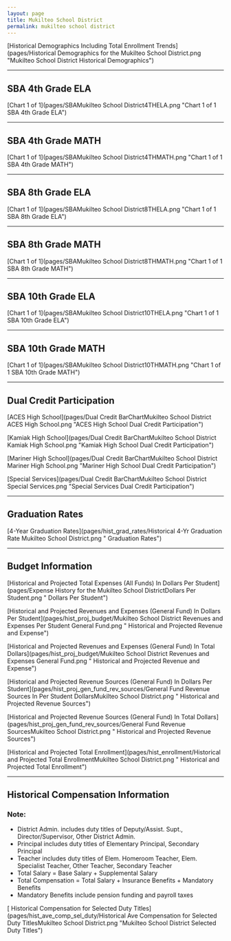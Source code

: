 ```yaml
---
layout: page
title: Mukilteo School District
permalink: mukilteo school district
---
```



[Historical Demographics Including Total Enrollment Trends](pages/Historical Demographics for the Mukilteo School District.png "Mukilteo School District Historical Demographics")

___

## SBA 4th Grade ELA

[Chart 1 of 1](pages/SBAMukilteo School District4THELA.png "Chart 1 of 1 SBA 4th Grade ELA")


___

## SBA 4th Grade MATH

[Chart 1 of 1](pages/SBAMukilteo School District4THMATH.png "Chart 1 of 1 SBA 4th Grade MATH")


___

## SBA 8th Grade ELA

[Chart 1 of 1](pages/SBAMukilteo School District8THELA.png "Chart 1 of 1 SBA 8th Grade ELA")


___

## SBA 8th Grade MATH

[Chart 1 of 1](pages/SBAMukilteo School District8THMATH.png "Chart 1 of 1 SBA 8th Grade MATH")


___

## SBA 10th Grade ELA

[Chart 1 of 1](pages/SBAMukilteo School District10THELA.png "Chart 1 of 1 SBA 10th Grade ELA")


___

## SBA 10th Grade MATH

[Chart 1 of 1](pages/SBAMukilteo School District10THMATH.png "Chart 1 of 1 SBA 10th Grade MATH")


___

## Dual Credit Participation

[ACES High School](pages/Dual Credit BarChartMukilteo School District ACES High School.png "ACES High School Dual Credit Participation")

[Kamiak High School](pages/Dual Credit BarChartMukilteo School District Kamiak High School.png "Kamiak High School Dual Credit Participation")

[Mariner High School](pages/Dual Credit BarChartMukilteo School District Mariner High School.png "Mariner High School Dual Credit Participation")

[Special Services](pages/Dual Credit BarChartMukilteo School District Special Services.png "Special Services Dual Credit Participation")


___

## Graduation Rates

[4-Year Graduation Rates](pages/hist_grad_rates/Historical 4-Yr Graduation Rate Mukilteo School District.png " Graduation Rates")


___

## Budget Information

[Historical and Projected Total Expenses (All Funds) In Dollars Per Student](pages/Expense History for the Mukilteo School DistrictDollars Per Student.png " Dollars Per Student")

[Historical and Projected Revenues and Expenses (General Fund) In Dollars Per Student](pages/hist_proj_budget/Mukilteo School District Revenues and Expenses Per Student General Fund.png " Historical and Projected Revenue and Expense")

[Historical and Projected Revenues and Expenses (General Fund) In Total Dollars](pages/hist_proj_budget/Mukilteo School District Revenues and Expenses General Fund.png " Historical and Projected Revenue and Expense")

[Historical and Projected Revenue Sources (General Fund) In Dollars Per Student](pages/hist_proj_gen_fund_rev_sources/General Fund Revenue Sources In Per Student DollarsMukilteo School District.png " Historical and Projected Revenue Sources")

[Historical and Projected Revenue Sources (General Fund) In Total Dollars](pages/hist_proj_gen_fund_rev_sources/General Fund Revenue SourcesMukilteo School District.png " Historical and Projected Revenue Sources")

[Historical and Projected Total Enrollment](pages/hist_enrollment/Historical and Projected Total EnrollmentMukilteo School District.png " Historical and Projected Total Enrollment")


___

## Historical Compensation Information
### Note:
- District Admin. includes duty titles of Deputy/Assist. Supt., Director/Supervisor, Other District Admin.
- Principal includes duty titles of Elementary Principal, Secondary Principal
- Teacher includes duty titles of Elem. Homeroom Teacher, Elem. Specialist Teacher, Other Teacher, Secondary Teacher
- Total Salary = Base Salary + Supplemental Salary
- Total Compensation = Total Salary + Insurance Benefits + Mandatory Benefits
- Mandatory Benefits include pension funding and payroll taxes

[ Historical Compensation for Selected Duty Titles](pages/hist_ave_comp_sel_duty/Historical Ave Compensation for Selected Duty TitlesMukilteo School District.png "Mukilteo School District Selected Duty Titles")

